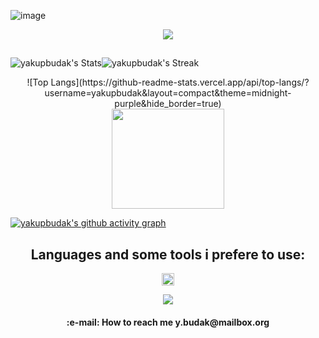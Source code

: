 ![image](https://github.com/user-attachments/assets/7cd7be25-37b6-4450-a00d-d0bfb9a4b54c)


<div align="center">
  <img src="https://profile-counter.glitch.me/yakupbudak/count.svg?"  />
</div>

<h2></h2>

![yakupbudak's Stats](https://github-readme-stats.vercel.app/api?username=yakupbudak&theme=midnight-purple&show_icons=true&hide_border=true&count_private=true)![yakupbudak's Streak](https://github-readme-streak-stats.herokuapp.com/?user=yakupbudak&theme=midnight-purple&hide_border=true)

<div align="center">
![Top Langs](https://github-readme-stats.vercel.app/api/top-langs/?username=yakupbudak&layout=compact&theme=midnight-purple&hide_border=true)
</div>

<div align="center">
<img src="https://media4.giphy.com/media/v1.Y2lkPTc5MGI3NjExZDRsaXMwbzVyNm00eXBhOWJlbnVucjF1enFicTVkdWw5bnptanRsdSZlcD12MV9pbnRlcm5hbF9naWZfYnlfaWQmY3Q9Zw/7DvE1ngb5xZ242CTPD/giphy.gif" alt="" width="180" height="160" />
</div>

[![yakupbudak's github activity graph](https://github-readme-activity-graph.vercel.app/graph?username=yakupbudak&bg_color=000000&color=00b3ff&line=7308dd&point=15e506&area=true&hide_border=true)](https://github.com/yakupbudak/github-readme-activity-graph)
<h2 align="center">Languages and some tools i prefere to use:</h2>
<p align="center"><img src="https://camo.githubusercontent.com/0338f006176fe7fcb45ec6dc004f13dd485586c509766fa1a2a203261c33807c/68747470733a2f2f6d656469612e67697068792e636f6d2f6d656469612f51737347456d706b79454f684243623765312f67697068792e676966" width="20" height="20" />


<p align="center">
  <a href="https://skillicons.dev">
    <img src="https://skillicons.dev/icons?i=cs,cpp,dotnet,unity,visualstudio,vscode,idea,eclipse,blender,java,php,mysql,mongodb,html,css,js,react,git,github,ps,figma,docker,kubernetes,angular,azure,debian,kali,grafana,rabbitmq,raspberrypi," />
  </a>
</p    


<h2></h2>
 
 <h4 align="center"> :e-mail: How to reach me y.budak@mailbox.org </h4> 
